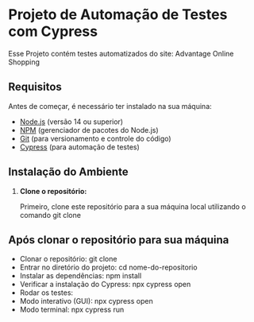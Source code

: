 # Projeto de Automação de Testes com Cypress

Esse Projeto contém testes automatizados do site: Advantage Online Shopping 

## Requisitos
Antes de começar, é necessário ter instalado na sua máquina:

- [Node.js](https://nodejs.org/) (versão 14 ou superior)
- [NPM](https://www.npmjs.com/) (gerenciador de pacotes do Node.js)
- [Git](https://git-scm.com/) (para versionamento e controle do código)
- [Cypress](https://www.cypress.io/) (para automação de testes)

## Instalação do Ambiente

1. **Clone o repositório:**

   Primeiro, clone este repositório para a sua máquina local utilizando o comando git clone <URL-do-repositorio>

## Após clonar o repositório para sua máquina 

- Clonar o repositório: git clone <URL-do-repositorio>
- Entrar no diretório do projeto: cd nome-do-repositorio
- Instalar as dependências: npm install
- Verificar a instalação do Cypress: npx cypress open
- Rodar os testes:
- Modo interativo (GUI): npx cypress open
- Modo terminal: npx cypress run
